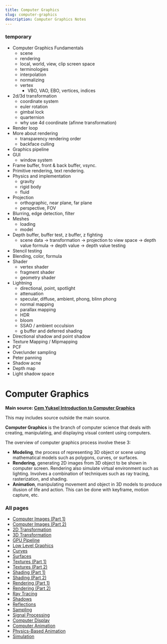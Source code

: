 ```yaml
---
title: Computer Graphics
slug: computer-graphics
description: Computer Graphics Notes
---
```


### temporary

- Computer Graphics Fundamentals
  - scene
  - rendering
  - local, world, view, clip screen space
  - terminologies
  - interpolation
  - normalizing
  - vertex
    - VBO, VAO, EBO, vertices, indices
- 2d/3d transformation
  - coordinate system
  - euler rotation
  - gimbal lock
  - quarternion
  - why use 4d coordinate (afinne transformation)
- Render loop
- More about rendering
  - transparency rendering order
  - backface culling
- Graphics pipeline
- GUI
  - window system
- Frame buffer, front & back buffer, vsync.
- Primitive rendering, text rendering.
- Physics and implementation
  - gravity
  - rigid body
  - fluid
- Projection
  - orthographic, near plane, far plane
  - perspective, FOV
- Blurring, edge detection, filter
- Meshes
  - loading
  - model
- Depth buffer, buffer test, z buffer, z fighting
  - scene data -> transformation -> projection to view space -> depth value formula -> depth value -> depth value testing
- Stencil testing
- Blending, color, formula
- Shader
  - vertex shader
  - fragment shader
  - geometry shader
- Lightning
  - directional, point, spotlight
  - attenuation
  - specular, diffuse, ambient, phong, blinn phong
  - normal mapping
  - parallax mapping
  - HDR
  - bloom
  - SSAO / ambient occulsion
  - g buffer and deferred shading
- Directional shadow and point shadow
- Texture Mapping / Mipmapping
- PCF
- Over/under sampling
- Peter panning
- Shadow acne
- Depth map
- Light shadow space

# Computer Graphics

**Main source: [Cem Yuksel Introduction to Computer Graphics](https://youtube.com/playlist?list=PLplnkTzzqsZTfYh4UbhLGpI5kGd5oW_Hh)**

This may includes source outside the main source.

**Computer Graphics** is the branch of computer science that deals with creating, manipulating, and displaying visual content using computers.

The overview of computer graphics process involve these 3:

- **Modeling**, the process of representing 3D object or scene using mathematical models such as polygons, curves, or surfaces.
- **Rendering**, generating 2D images from 3D object to be shown in computer screen. Rendering also simulate virtual environment such as lighting. Involves a combination of techniques such as ray tracing, rasterization, and shading.
- **Animation**, manipulating movement and object in 3D models to produce illusion of life and action. This can be done with keyframe, motion capture, etc.

### All pages

- [Computer Images (Part 1)](computer-graphics/computer-images-part-1)
- [Computer Images (Part 2)](computer-graphics/computer-images-part-2)
- [2D Transformation](computer-graphics/2d-transformation)
- [3D Transformation](computer-graphics/3d-transformation)
- [GPU Pipeline](computer-graphics/gpu-pipeline)
- [Low Level Graphics](computer-graphics/low-level-graphics)
- [Curves](computer-graphics/curves)
- [Surfaces](computer-graphics/surfaces)
- [Textures (Part 1)](computer-graphics/textures-part-1)
- [Textures (Part 2)](computer-graphics/textures-part-2)
- [Shading (Part 1)](computer-graphics/shading-part-1)
- [Shading (Part 2)](computer-graphics/shading-part-2)
- [Rendering (Part 1)](computer-graphics/rendering-part-1)
- [Rendering (Part 2)](computer-graphics/rendering-part-2)
- [Ray Tracing](computer-graphics/ray-tracing)
- [Shadows](computer-graphics/shadows)
- [Reflections](computer-graphics/reflections)
- [Sampling](computer-graphics/sampling)
- [Signal Processing](computer-graphics/signal-processing)
- [Computer Display](computer-graphics/computer-display)
- [Computer Animation](computer-graphics/computer-animation)
- [Physics-Based Animation](computer-graphics/physics-based-animation)
- [Simulation](computer-graphics/simulation)
